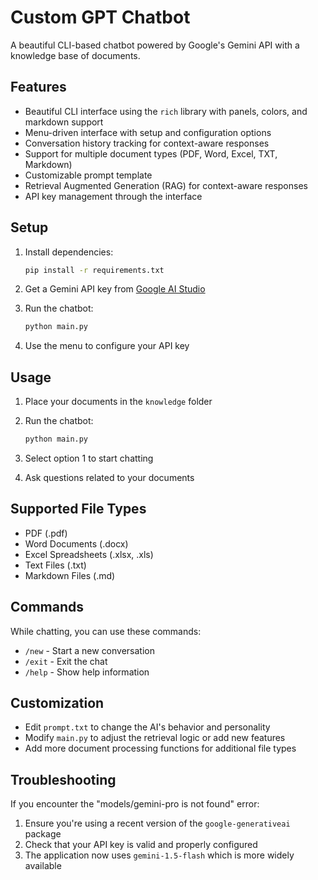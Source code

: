 # Custom GPT Chatbot

A beautiful CLI-based chatbot powered by Google's Gemini API with a knowledge base of documents.

## Features

- Beautiful CLI interface using the `rich` library with panels, colors, and markdown support
- Menu-driven interface with setup and configuration options
- Conversation history tracking for context-aware responses
- Support for multiple document types (PDF, Word, Excel, TXT, Markdown)
- Customizable prompt template
- Retrieval Augmented Generation (RAG) for context-aware responses
- API key management through the interface

## Setup

1. Install dependencies:
   ```bash
   pip install -r requirements.txt
   ```

2. Get a Gemini API key from [Google AI Studio](https://aistudio.google.com/)

3. Run the chatbot:
   ```bash
   python main.py
   ```

4. Use the menu to configure your API key

## Usage

1. Place your documents in the `knowledge` folder
2. Run the chatbot:
   ```bash
   python main.py
   ```

3. Select option 1 to start chatting
4. Ask questions related to your documents

## Supported File Types

- PDF (.pdf)
- Word Documents (.docx)
- Excel Spreadsheets (.xlsx, .xls)
- Text Files (.txt)
- Markdown Files (.md)

## Commands

While chatting, you can use these commands:
- `/new` - Start a new conversation
- `/exit` - Exit the chat
- `/help` - Show help information

## Customization

- Edit `prompt.txt` to change the AI's behavior and personality
- Modify `main.py` to adjust the retrieval logic or add new features
- Add more document processing functions for additional file types

## Troubleshooting

If you encounter the "models/gemini-pro is not found" error:
1. Ensure you're using a recent version of the `google-generativeai` package
2. Check that your API key is valid and properly configured
3. The application now uses `gemini-1.5-flash` which is more widely available